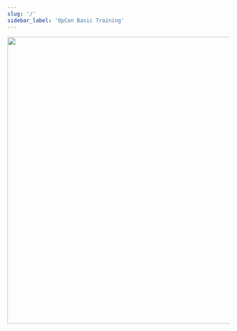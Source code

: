 ```yaml
---
slug: '/'
sidebar_label: 'OpCon Basic Training'
---
```



<img src="imgbasic/BasicTrainingicon.png" width="650"></img>


